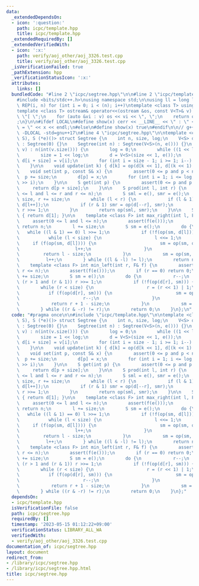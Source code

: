 ```yaml
---
data:
  _extendedDependsOn:
  - icon: ':question:'
    path: icpc/template.hpp
    title: icpc/template.hpp
  _extendedRequiredBy: []
  _extendedVerifiedWith:
  - icon: ':x:'
    path: verify/aoj_other/aoj_3326.test.cpp
    title: verify/aoj_other/aoj_3326.test.cpp
  _isVerificationFailed: true
  _pathExtension: hpp
  _verificationStatusIcon: ':x:'
  attributes:
    links: []
  bundledCode: "#line 2 \"icpc/segtree.hpp\"\n\n#line 2 \"icpc/template.hpp\"\n\n\
    #include <bits/stdc++.h>\nusing namespace std;\n\nusing ll = long long;\n#define\
    \ REP(i, n) for (int i = 0; i < (n); i++)\ntemplate <class T> using V = vector<T>;\n\
    template <class T> ostream& operator<<(ostream &os, const V<T>& v) {\n    os <<\
    \ \"[ \";\n    for (auto &vi : v) os << vi << \", \";\n    return os << \"]\"\
    ;\n}\n\n#ifdef LOCAL\n#define show(x) cerr << __LINE__ << \" : \" << #x << \"\
    \ = \" << x << endl;\n#else\n#define show(x) true\n#endif\n\n// g++ -g -fsanitize=undefined,address\
    \ -DLOCAL -std=gnu++17\n#line 4 \"icpc/segtree.hpp\"\n\ntemplate <class S, S (*op)(S,\
    \ S), S (*e)()> struct Segtree {\n    int n, size, log;\n    V<S> d;\n    Segtree()\
    \ : Segtree(0) {}\n    Segtree(int n) : Segtree(V<S>(n, e())) {}\n    Segtree(V<S>&\
    \ v) : n(int(v.size())) {\n        log = 0;\n        while ((1 << log) < n) log++;\n\
    \        size = 1 << log;\n        d = V<S>(size << 1, e());\n        REP(i, n)\
    \ d[i + size] = v[i];\n        for (int i = size - 1; i >= 1; i--) update(i);\n\
    \    }\n\n    void update(int k) { d[k] = op(d[k << 1], d[(k << 1) | 1]); }\n\n\
    \    void set(int p, const S& x) {\n        assert(0 <= p and p < n);\n      \
    \  p += size;\n        d[p] = x;\n        for (int i = 1; i <= log; i++) update(p\
    \ >> i);\n    }\n\n    S get(int p) {\n        assert(0 <= p and p < n);\n   \
    \     return d[p + size];\n    }\n\n    S prod(int l, int r) {\n        assert(0\
    \ <= l and l <= r and r <= n);\n        S sml = e(), smr = e();\n        l +=\
    \ size, r += size;\n        while (l < r) {\n            if (l & 1) sml = op(sml,\
    \ d[l++]);\n            if (r & 1) smr = op(d[--r], smr);\n            l >>= 1,\
    \ r >>= 1;\n        }\n        return op(sml, smr);\n    }\n\n    S all_prod()\
    \ { return d[1]; }\n\n    template <class F> int max_right(int l, F f) {\n   \
    \     assert(0 <= l and l <= n);\n        assert(f(e()));\n        if (l == n)\
    \ return n;\n        l += size;\n        S sm = e();\n        do {\n         \
    \   while ((l & 1) == 0) l >>= 1;\n            if (!f(op(sm, d[l]))) {\n     \
    \           while (l < size) {\n                    l <<= 1;\n               \
    \     if (f(op(sm, d[l]))) {\n                        sm = op(sm, d[l]);\n   \
    \                     l++;\n                    }\n                }\n       \
    \         return l - size;\n            }\n            sm = op(sm, d[l]);\n  \
    \          l++;\n        } while ((l & -l) != l);\n        return n;\n    }\n\n\
    \    template <class F> int min_left(int r, F& f) {\n        assert(0 <= r and\
    \ r <= n);\n        assert(f(e()));\n        if (r == 0) return 0;\n        r\
    \ += size;\n        S sm = e();\n        do {\n            r--;\n            while\
    \ (r > 1 and (r & 1)) r >>= 1;\n            if (!f(op(d[r], sm))) {\n        \
    \        while (r < size) {\n                    r = (r << 1) | 1;\n         \
    \           if (f(op(d[r], sm))) {\n                        sm = op(d[r], sm);\n\
    \                        r--;\n                    }\n                }\n    \
    \            return r + 1 - size;\n            }\n            sm = op(d[r], sm);\n\
    \        } while ((r & -r) != r);\n        return 0;\n    }\n};\n"
  code: "#pragma once\n\n#include \"icpc/template.hpp\"\n\ntemplate <class S, S (*op)(S,\
    \ S), S (*e)()> struct Segtree {\n    int n, size, log;\n    V<S> d;\n    Segtree()\
    \ : Segtree(0) {}\n    Segtree(int n) : Segtree(V<S>(n, e())) {}\n    Segtree(V<S>&\
    \ v) : n(int(v.size())) {\n        log = 0;\n        while ((1 << log) < n) log++;\n\
    \        size = 1 << log;\n        d = V<S>(size << 1, e());\n        REP(i, n)\
    \ d[i + size] = v[i];\n        for (int i = size - 1; i >= 1; i--) update(i);\n\
    \    }\n\n    void update(int k) { d[k] = op(d[k << 1], d[(k << 1) | 1]); }\n\n\
    \    void set(int p, const S& x) {\n        assert(0 <= p and p < n);\n      \
    \  p += size;\n        d[p] = x;\n        for (int i = 1; i <= log; i++) update(p\
    \ >> i);\n    }\n\n    S get(int p) {\n        assert(0 <= p and p < n);\n   \
    \     return d[p + size];\n    }\n\n    S prod(int l, int r) {\n        assert(0\
    \ <= l and l <= r and r <= n);\n        S sml = e(), smr = e();\n        l +=\
    \ size, r += size;\n        while (l < r) {\n            if (l & 1) sml = op(sml,\
    \ d[l++]);\n            if (r & 1) smr = op(d[--r], smr);\n            l >>= 1,\
    \ r >>= 1;\n        }\n        return op(sml, smr);\n    }\n\n    S all_prod()\
    \ { return d[1]; }\n\n    template <class F> int max_right(int l, F f) {\n   \
    \     assert(0 <= l and l <= n);\n        assert(f(e()));\n        if (l == n)\
    \ return n;\n        l += size;\n        S sm = e();\n        do {\n         \
    \   while ((l & 1) == 0) l >>= 1;\n            if (!f(op(sm, d[l]))) {\n     \
    \           while (l < size) {\n                    l <<= 1;\n               \
    \     if (f(op(sm, d[l]))) {\n                        sm = op(sm, d[l]);\n   \
    \                     l++;\n                    }\n                }\n       \
    \         return l - size;\n            }\n            sm = op(sm, d[l]);\n  \
    \          l++;\n        } while ((l & -l) != l);\n        return n;\n    }\n\n\
    \    template <class F> int min_left(int r, F& f) {\n        assert(0 <= r and\
    \ r <= n);\n        assert(f(e()));\n        if (r == 0) return 0;\n        r\
    \ += size;\n        S sm = e();\n        do {\n            r--;\n            while\
    \ (r > 1 and (r & 1)) r >>= 1;\n            if (!f(op(d[r], sm))) {\n        \
    \        while (r < size) {\n                    r = (r << 1) | 1;\n         \
    \           if (f(op(d[r], sm))) {\n                        sm = op(d[r], sm);\n\
    \                        r--;\n                    }\n                }\n    \
    \            return r + 1 - size;\n            }\n            sm = op(d[r], sm);\n\
    \        } while ((r & -r) != r);\n        return 0;\n    }\n};"
  dependsOn:
  - icpc/template.hpp
  isVerificationFile: false
  path: icpc/segtree.hpp
  requiredBy: []
  timestamp: '2023-05-15 01:12:22+09:00'
  verificationStatus: LIBRARY_ALL_WA
  verifiedWith:
  - verify/aoj_other/aoj_3326.test.cpp
documentation_of: icpc/segtree.hpp
layout: document
redirect_from:
- /library/icpc/segtree.hpp
- /library/icpc/segtree.hpp.html
title: icpc/segtree.hpp
---
```

